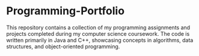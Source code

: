# Programming-Portfolio

This repository contains a collection of my programming assignments and projects completed during my computer science coursework. The code is written primarily in Java and C++, showcasing concepts in algorithms, data structures, and object-oriented programming.
